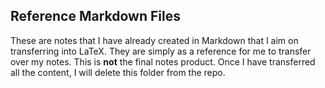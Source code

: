 ## Reference Markdown Files

These are notes that I have already created in Markdown that I aim on transferring into LaTeX. They are simply as a reference for me to transfer over my notes. This is **not** the final notes product. Once I have transferred all the content, I will delete this folder from the repo.
